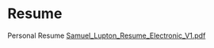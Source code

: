 # Resume
Personal Resume
[Samuel_Lupton_Resume_Electronic_V1.pdf](https://github.com/samlupton/Resume/blob/main/Samuel_Lupton_Resume_Electronic_V1.pdf)
